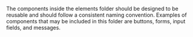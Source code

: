 The components inside the elements folder should be designed to be reusable and should follow a consistent naming convention. Examples of components that may be included in this folder are buttons, forms, input fields, and messages.